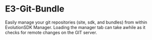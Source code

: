 E3-Git-Bundle
=============

Easily manage your git repositories (site, sdk, and bundles) from within EvolutionSDK Manager.
Loading the manager tab can take awhile as it checks for remote changes on the GIT server.